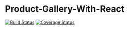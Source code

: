# Product-Gallery-With-React

[![Build Status](https://travis-ci.com/ms314006/Product-Gallery-With-React.svg?branch=master)](https://travis-ci.com/ms314006/Product-Gallery-With-React)
[![Coverage Status](https://coveralls.io/repos/github/ms314006/Product-Gallery-With-React/badge.svg?branch=master)](https://coveralls.io/github/ms314006/Product-Gallery-With-React?branch=master)
